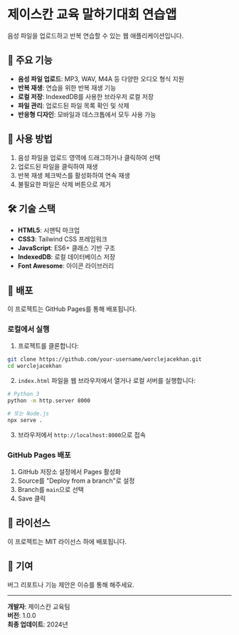 # 제이스칸 교육 말하기대회 연습앱

음성 파일을 업로드하고 반복 연습할 수 있는 웹 애플리케이션입니다.

## 🎯 주요 기능

- **음성 파일 업로드**: MP3, WAV, M4A 등 다양한 오디오 형식 지원
- **반복 재생**: 연습을 위한 반복 재생 기능
- **로컬 저장**: IndexedDB를 사용한 브라우저 로컬 저장
- **파일 관리**: 업로드된 파일 목록 확인 및 삭제
- **반응형 디자인**: 모바일과 데스크톱에서 모두 사용 가능

## 🚀 사용 방법

1. 음성 파일을 업로드 영역에 드래그하거나 클릭하여 선택
2. 업로드된 파일을 클릭하여 재생
3. 반복 재생 체크박스를 활성화하여 연속 재생
4. 불필요한 파일은 삭제 버튼으로 제거

## 🛠️ 기술 스택

- **HTML5**: 시맨틱 마크업
- **CSS3**: Tailwind CSS 프레임워크
- **JavaScript**: ES6+ 클래스 기반 구조
- **IndexedDB**: 로컬 데이터베이스 저장
- **Font Awesome**: 아이콘 라이브러리

## 📱 배포

이 프로젝트는 GitHub Pages를 통해 배포됩니다.

### 로컬에서 실행

1. 프로젝트를 클론합니다:
```bash
git clone https://github.com/your-username/worclejacekhan.git
cd worclejacekhan
```

2. `index.html` 파일을 웹 브라우저에서 열거나 로컬 서버를 실행합니다:
```bash
# Python 3
python -m http.server 8000

# 또는 Node.js
npx serve .
```

3. 브라우저에서 `http://localhost:8000`으로 접속

### GitHub Pages 배포

1. GitHub 저장소 설정에서 Pages 활성화
2. Source를 "Deploy from a branch"로 설정
3. Branch를 `main`으로 선택
4. Save 클릭

## 📄 라이선스

이 프로젝트는 MIT 라이선스 하에 배포됩니다.

## 🤝 기여

버그 리포트나 기능 제안은 이슈를 통해 해주세요.

---

**개발자**: 제이스칸 교육팀  
**버전**: 1.0.0  
**최종 업데이트**: 2024년 
